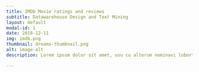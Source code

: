 ```yaml
---
title: IMDb Movie ratings and reviews
subtitle: Datawarehouse Design and Text Mining
layout: default
modal-id: 1
date: 2018-12-11
img: imdb.png
thumbnail: dreams-thumbnail.png
alt: image-alt
description: Lorem ipsum dolor sit amet, usu cu alterum nominavi lobortis. At duo novum diceret. Tantas apeirian vix et, usu sanctus postulant inciderint ut, populo diceret necessitatibus in vim. Cu eum dicam feugiat noluisse.

---
```

